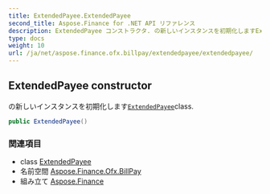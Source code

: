 ```yaml
---
title: ExtendedPayee.ExtendedPayee
second_title: Aspose.Finance for .NET API リファレンス
description: ExtendedPayee コンストラクタ. の新しいインスタンスを初期化しますExtendedPayeeclass.
type: docs
weight: 10
url: /ja/net/aspose.finance.ofx.billpay/extendedpayee/extendedpayee/
---
```

## ExtendedPayee constructor

の新しいインスタンスを初期化します[`ExtendedPayee`](../)class.

```csharp
public ExtendedPayee()
```

### 関連項目

* class [ExtendedPayee](../)
* 名前空間 [Aspose.Finance.Ofx.BillPay](../../extendedpayee/)
* 組み立て [Aspose.Finance](../../../)


